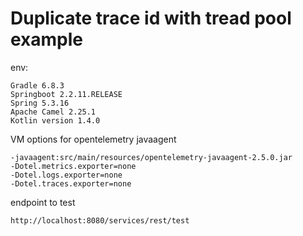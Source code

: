 # Duplicate trace id with tread pool example

env:
```
Gradle 6.8.3
Springboot 2.2.11.RELEASE
Spring 5.3.16
Apache Camel 2.25.1
Kotlin version 1.4.0
```

VM options for opentelemetry javaagent
```
-javaagent:src/main/resources/opentelemetry-javaagent-2.5.0.jar
-Dotel.metrics.exporter=none
-Dotel.logs.exporter=none
-Dotel.traces.exporter=none
```

endpoint to test
```http request
http://localhost:8080/services/rest/test
```